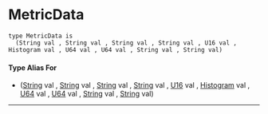 # MetricData

```pony
type MetricData is
  (String val , String val , String val , String val , U16 val , Histogram val , U64 val , U64 val , String val , String val)
```

#### Type Alias For

* ([String](builtin-String) val , [String](builtin-String) val , [String](builtin-String) val , [String](builtin-String) val , [U16](builtin-U16) val , [Histogram](wallaroo-core-metrics-Histogram) val , [U64](builtin-U64) val , [U64](builtin-U64) val , [String](builtin-String) val , [String](builtin-String) val)

---

